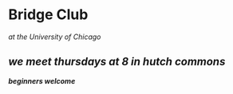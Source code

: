 <!DOCTYPE html>
<html>
<head>
  <h1>Bridge Club</h1>
  <p><i> at the University of Chicago<i></p>
 </head>
 <body>
 <h2>we meet thursdays at 8 in hutch commons</h2>
 <p><b>beginners welcome<b></p>
  </body>
</html>
